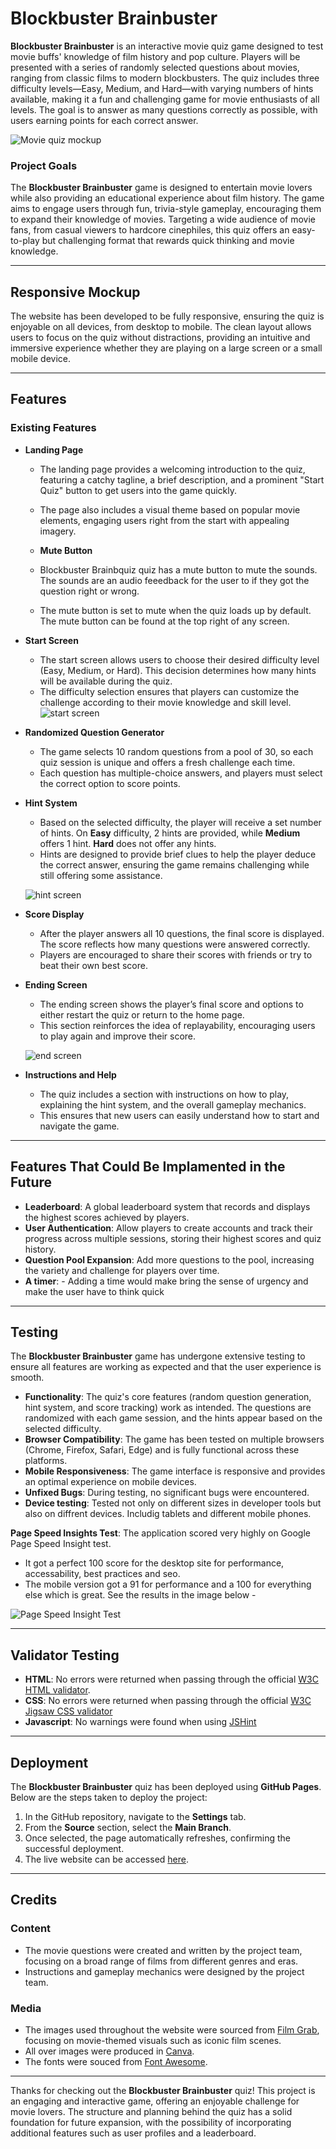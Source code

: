 # Blockbuster Brainbuster

**Blockbuster Brainbuster** is an interactive movie quiz game designed to test movie buffs' knowledge of film history and pop culture. Players will be presented with a series of randomly selected questions about movies, ranging from classic films to modern blockbusters. The quiz includes three difficulty levels—Easy, Medium, and Hard—with varying numbers of hints available, making it a fun and challenging game for movie enthusiasts of all levels. The goal is to answer as many questions correctly as possible, with users earning points for each correct answer.

![Movie quiz mockup](assets/images/readme/quiz-mockup-readme.webp)

### Project Goals
The **Blockbuster Brainbuster** game is designed to entertain movie lovers while also providing an educational experience about film history. The game aims to engage users through fun, trivia-style gameplay, encouraging them to expand their knowledge of movies. Targeting a wide audience of movie fans, from casual viewers to hardcore cinephiles, this quiz offers an easy-to-play but challenging format that rewards quick thinking and movie knowledge.

---

## Responsive Mockup
The website has been developed to be fully responsive, ensuring the quiz is enjoyable on all devices, from desktop to mobile. The clean layout allows users to focus on the quiz without distractions, providing an intuitive and immersive experience whether they are playing on a large screen or a small mobile device.

---

## Features

### Existing Features

- **Landing Page**
  - The landing page provides a welcoming introduction to the quiz, featuring a catchy tagline, a brief description, and a prominent "Start Quiz" button to get users into the game quickly.
  - The page also includes a visual theme based on popular movie elements, engaging users right from the start with appealing imagery.

  - **Mute Button**
  - Blockbuster Brainbquiz quiz has a mute button to mute the sounds.  The sounds are an audio feeedback for the user to if they got the question right or wrong.
  - The mute button is set to mute when the quiz loads up by default.  The mute button can be found at the top right of any screen.

- **Start Screen**
  - The start screen allows users to choose their desired difficulty level (Easy, Medium, or Hard). This decision determines how many hints will be available during the quiz.
  - The difficulty selection ensures that players can customize the challenge according to their movie knowledge and skill level.
  ![start screen](assets/images/readme/startscreen-readme.webp)

- **Randomized Question Generator**
  - The game selects 10 random questions from a pool of 30, so each quiz session is unique and offers a fresh challenge each time.
  - Each question has multiple-choice answers, and players must select the correct option to score points.

- **Hint System**
  - Based on the selected difficulty, the player will receive a set number of hints. On **Easy** difficulty, 2 hints are provided, while **Medium** offers 1 hint. **Hard** does not offer any hints.
  - Hints are designed to provide brief clues to help the player deduce the correct answer, ensuring the game remains challenging while still offering some assistance.

  ![hint screen](assets/images/readme/hints-readme.webp)

- **Score Display**
  - After the player answers all 10 questions, the final score is displayed. The score reflects how many questions were answered correctly.
  - Players are encouraged to share their scores with friends or try to beat their own best score.

- **Ending Screen**
  - The ending screen shows the player’s final score and options to either restart the quiz or return to the home page.
  - This section reinforces the idea of replayability, encouraging users to play again and improve their score.
  
  ![end screen](assets/images/readme/endscreen-readme.webp)

- **Instructions and Help**
  - The quiz includes a section with instructions on how to play, explaining the hint system, and the overall gameplay mechanics.
  - This ensures that new users can easily understand how to start and navigate the game.

---

## Features That Could Be Implamented in the Future
- **Leaderboard**: A global leaderboard system that records and displays the highest scores achieved by players.
- **User Authentication**: Allow players to create accounts and track their progress across multiple sessions, storing their highest scores and quiz history.
- **Question Pool Expansion**: Add more questions to the pool, increasing the variety and challenge for players over time.
- **A timer**: - Adding a time would make bring the sense of urgency and make the user have to think quick


---

## Testing

The **Blockbuster Brainbuster** game has undergone extensive testing to ensure all features are working as expected and that the user experience is smooth.

- **Functionality**: The quiz's core features (random question generation, hint system, and score tracking) work as intended. The questions are randomized with each game session, and the hints appear based on the selected difficulty.
- **Browser Compatibility**: The game has been tested on multiple browsers (Chrome, Firefox, Safari, Edge) and is fully functional across these platforms.
- **Mobile Responsiveness**: The game interface is responsive and provides an optimal experience on mobile devices.
- **Unfixed Bugs**: During testing, no significant bugs were encountered. 
- **Device testing**: Tested not only on different sizes in developer tools but also on diffrent devices. Includig tablets and different mobile phones.

**Page Speed Insights Test**: The application scored very highly on Google Page Speed Insight test.  
- It got a perfect 100 score for the desktop site for performance, accessability, best practices and seo. 
- The mobile version got a 91 for performance and a 100 for everything else which is great.  See the results in the image below - 

![Page Speed Insight Test](assets/images/readme/insight-test-results.webp)

---

## Validator Testing

- **HTML**: No errors were returned when passing through the official [W3C HTML validator](https://validator.w3.org/nu/?doc=https%3A%2F%2Fnickflanagn24.github.io%2Fblockbuster-brainbuster%2F). 
- **CSS**: No errors were returned when passing through the official [W3C Jigsaw CSS validator](https://jigsaw.w3.org/css-validator/validator?uri=https%3A%2F%2Fnickflanagn24.github.io%2Fblockbuster-brainbuster%2F&profile=css3svg&usermedium=all&warning=1&vextwarning=&lang=en)
- **Javascript**: No warnings were found when using [JSHint](https://jshint.com/)

---

## Deployment

The **Blockbuster Brainbuster** quiz has been deployed using **GitHub Pages**. Below are the steps taken to deploy the project:

1. In the GitHub repository, navigate to the **Settings** tab.
2. From the **Source** section, select the **Main Branch**.
3. Once selected, the page automatically refreshes, confirming the successful deployment.
4. The live website can be accessed [here](https://nickflanagn24.github.io/blockbuster-brainbuster/).

---

## Credits

### Content
- The movie questions were created and written by the project team, focusing on a broad range of films from different genres and eras.
- Instructions and gameplay mechanics were designed by the project team.

### Media
- The images used throughout the website were sourced from [Film Grab](https://film-grab.com/), focusing on movie-themed visuals such as iconic film scenes. 
- All over images were produced in [Canva](https://www.canva.com/).
- The fonts were souced from [Font Awesome](https://fontawesome.com).

---

Thanks for checking out the **Blockbuster Brainbuster** quiz! This project is an engaging and interactive game, offering an enjoyable challenge for movie lovers. The structure and planning behind the quiz has a solid foundation for future expansion, with the possibility of incorporating additional features such as user profiles and a leaderboard.
